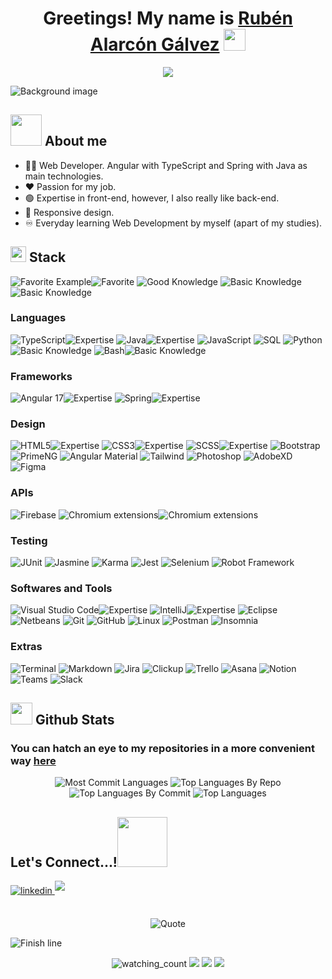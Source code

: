 <div>
  <h1 align="center">Greetings! My name is <a id="presentation-link" href="https://www.linkedin.com/in/ruben-alarcon-galvez/">Rubén Alarcón Gálvez</a> </b> <img src="https://media.giphy.com/media/hvRJCLFzcasrR4ia7z/giphy.gif" width="35"></h1>
</div>

<p align="center">
  <picture>
    <img src="https://readme-typing-svg.herokuapp.com?font=Time+New+Roman&color=cyan&size=25&center=true&vCenter=true&width=600&lines=Coding+Enthusiast;Web+Developer;Angular+&+TypeScript+/+Spring+&+Java;Active+Learner+and+Researcher;Love+to+learn+new+stuff+^^;Soy+español,+y+un+gran+comunicador;Je+peux+parler+un+peu+de+français+aussi;Summary:+Passion+for+my+job!">
  </picture>
</p>
    
![Background image](https://i.imgur.com/sPuKDQL.png)

## <picture><img src = "https://i.imgur.com/1fzGvY1.gif" width = 50px></picture> **About me**
- 👩‍💻 Web Developer. Angular with TypeScript and Spring with Java as main technologies.
- ❤ Passion for my job.
- 🟢 Expertise in front-end, however, I also really like back-end.
- 🔵 Responsive design.
- ♾ Everyday learning Web Development by myself (apart of my studies).

## <picture><img src="https://media2.giphy.com/media/QssGEmpkyEOhBCb7e1/giphy.gif?cid=ecf05e47a0n3gi1bfqntqmob8g9aid1oyj2wr3ds3mg700bl&rid=giphy.gif" width ="25"></picture> **Stack**
<picture>![Favorite Example](https://img.shields.io/badge/Favorite-black?style=for-the-badge)</picture><picture>![Favorite](https://img.shields.io/badge/💚-black?style=for-the-badge)</picture>
<picture>![Good Knowledge](https://img.shields.io/badge/Good_Knowledge-black?style=for-the-badge)</picture>
<picture>![Basic Knowledge](https://img.shields.io/badge/Basic_Knowledge-black?style=for-the-badge)</picture><picture>![Basic Knowledge](https://img.shields.io/badge/🖐-black?style=for-the-badge)</picture>
### Languages
<picture>![TypeScript](https://img.shields.io/badge/typescript-black?style=for-the-badge&logo=typescript)</picture><picture>![Expertise](https://img.shields.io/badge/💚-black?style=for-the-badge)</picture>
<picture>![Java](https://img.shields.io/badge/java-black?style=for-the-badge&logo=openjdk&logoColor=orange)</picture><picture>![Expertise](https://img.shields.io/badge/💚-black?style=for-the-badge)</picture>
<picture>![JavaScript](https://img.shields.io/badge/javascript-black?style=for-the-badge&logo=javascript)</picture>
<picture>![SQL](https://img.shields.io/badge/sql-black?style=for-the-badge&logo=mysql)</picture>
<picture>![Python](https://img.shields.io/badge/python-black?style=for-the-badge&logo=python)</picture><picture>![Basic Knowledge](https://img.shields.io/badge/🖐-black?style=for-the-badge)</picture>
<picture>![Bash](https://img.shields.io/badge/bash-black?style=for-the-badge&logo=gnu-bash&logoColor=white)</picture><picture>![Basic Knowledge](https://img.shields.io/badge/🖐-black?style=for-the-badge)</picture>

### Frameworks
<picture>![Angular 17](https://img.shields.io/badge/angular_17-black?style=for-the-badge&logo=angular&logoColor=red)</picture><picture>![Expertise](https://img.shields.io/badge/💚-black?style=for-the-badge)</picture>
<picture>![Spring](https://img.shields.io/badge/spring-black?style=for-the-badge&logo=spring)</picture><picture>![Expertise](https://img.shields.io/badge/💚-black?style=for-the-badge)</picture>

### Design
<picture>![HTML5](https://img.shields.io/badge/html5-black?style=for-the-badge&logo=html5)</picture><picture>![Expertise](https://img.shields.io/badge/💚-black?style=for-the-badge)</picture>
<picture>![CSS3](https://img.shields.io/badge/css3-black?style=for-the-badge&logo=css3&logoColor=blue)</picture><picture>![Expertise](https://img.shields.io/badge/💚-black?style=for-the-badge)</picture>
<picture>![SCSS](https://img.shields.io/badge/scss-black?style=for-the-badge&logo=css3&logoColor=purple)</picture><picture>![Expertise](https://img.shields.io/badge/💚-black?style=for-the-badge)</picture>
<picture>![Bootstrap](https://img.shields.io/badge/bootstrap-black?style=for-the-badge&logo=bootstrap)</picture>
<picture>![PrimeNG](https://img.shields.io/badge/primeng-black?style=for-the-badge&logo=bootstrap&logoColor=red)</picture>
<picture>![Angular Material](https://img.shields.io/badge/angular_material-black?style=for-the-badge&logo=angular&logoColor=blue)</picture>
<picture>![Tailwind](https://img.shields.io/badge/tailwind-black?style=for-the-badge&logo=tailwind-css)</picture>
<picture>![Photoshop](https://img.shields.io/badge/Photoshop-black?style=for-the-badge&logo=Adobe%20Photoshop)</picture>
<picture>![AdobeXD](https://img.shields.io/badge/Adobe_XD-black?style=for-the-badge&logo=Adobe%20XD)</picture>
<picture>![Figma](https://img.shields.io/badge/Figma-black?style=for-the-badge&logo=Figma)</picture>

### APIs
<picture>![Firebase](https://img.shields.io/badge/Firebase-black?style=for-the-badge)</picture>
<picture>![Chromium extensions](https://img.shields.io/badge/Chromium_extensions-black?style=for-the-badge)</picture><picture>![Chromium extensions](https://img.shields.io/badge/💚-black?style=for-the-badge)</picture>

### Testing
<picture>![JUnit](https://img.shields.io/badge/JUnit-black?style=for-the-badge&logo=openjdk&logoColor=orange)</picture>
<picture>![Jasmine](https://img.shields.io/badge/Jasmine-black?style=for-the-badge&logo=angular&logoColor=red)</picture>
<picture>![Karma](https://img.shields.io/badge/Karma-black?style=for-the-badge&logo=angular&logoColor=red)</picture>
<picture>![Jest](https://img.shields.io/badge/Jest-black?style=for-the-badge&logo=Jest)</picture>
<picture>![Selenium](https://img.shields.io/badge/Selenium-black?style=for-the-badge&logo=selenium)</picture>
<picture>![Robot Framework](https://img.shields.io/badge/Robot_Framework-black?style=for-the-badge&logo=Robot_Framework)</picture>

### Softwares and Tools
<picture>![Visual Studio Code](https://img.shields.io/badge/Visual%20Studio%20Code-black?style=for-the-badge&logo=visual-studio-code&logoColor=blue)</picture><picture>![Expertise](https://img.shields.io/badge/💚-black?style=for-the-badge&badgeColor=success)</picture>
<picture>![IntelliJ](https://img.shields.io/badge/IntelliJ-black?style=for-the-badge&logo=intellij-idea)</picture><picture>![Expertise](https://img.shields.io/badge/💚-black?style=for-the-badge&badgeColor=success)</picture>
<picture>![Eclipse](https://img.shields.io/badge/Eclipse-black?style=for-the-badge&logo=eclipse&logoColor=purple)</picture>
<picture>![Netbeans](https://img.shields.io/badge/Netbeans-black?style=for-the-badge&logo=apache%20netbeans%20IDE)</picture>
<picture>![Git](https://img.shields.io/badge/git-black?style=for-the-badge&logo=git)</picture>
<picture>![GitHub](https://img.shields.io/badge/github-black?style=for-the-badge&logo=github)</picture>
<picture>![Linux](https://img.shields.io/badge/Linux-black?style=for-the-badge&logo=linux)</picture>
<picture>![Postman](https://img.shields.io/badge/Postman-black?style=for-the-badge&logo=Postman)</picture>
<picture>![Insomnia](https://img.shields.io/badge/Insomnia-black?style=for-the-badge&logo=insomnia&logoColor=purple)</picture>

### Extras
<picture>![Terminal](https://img.shields.io/badge/Terminal-black?style=for-the-badge&logo=gnu-bash)</picture>
<picture>![Markdown](https://img.shields.io/badge/markdown-black?style=for-the-badge&logo=markdown)</picture>
<picture>![Jira](https://img.shields.io/badge/Jira-black?style=for-the-badge&logo=jira&logoColor=blue)</picture>
<picture>![Clickup](https://img.shields.io/badge/Clickup-black?style=for-the-badge&logo=clickup)</picture>
<picture>![Trello](https://img.shields.io/badge/Trello-black?style=for-the-badge&logo=trello&logoColor=blue)</picture>
<picture>![Asana](https://img.shields.io/badge/Asana-black?style=for-the-badge&logo=asana)</picture>
<picture>![Notion](https://img.shields.io/badge/Notion-black?style=for-the-badge&logo=notion)</picture>
<picture>![Teams](https://img.shields.io/badge/Teams-black?style=for-the-badge&logo=microsoft-teams)</picture>
<picture>![Slack](https://img.shields.io/badge/Slack-black?style=for-the-badge&logo=slack)</picture>

## <picture><img src="https://media.giphy.com/media/iY8CRBdQXODJSCERIr/giphy.gif" width="35"></picture> **Github Stats**

### You can hatch an eye to my repositories in a more convenient way <a href="https://rubenalarcongalvez.github.io/my-repositories/">here</a>

<p align="center">
  <picture><img src="http://github-profile-summary-cards.vercel.app/api/cards/profile-details?username=rubenalarcongalvez&theme=algolia&layout=compact&hide_border=false" alt="Most Commit Languages"></picture>
  <picture><img src="http://github-profile-summary-cards.vercel.app/api/cards/repos-per-language?username=rubenalarcongalvez&theme=algolia&layout=compact&hide_border=false" alt="Top Languages By Repo"></picture>
  <picture><img src="http://github-profile-summary-cards.vercel.app/api/cards/most-commit-language?username=rubenalarcongalvez&theme=algolia&layout=compact&hide_border=false" alt="Top Languages By Commit"></picture>
  <picture><img src="https://github-readme-stats.vercel.app/api/top-langs/?username=rubenalarcongalvez&langs_count=6&theme=algolia&layout=compact&hide_border=false" alt="Top Languages"></picture>
</p>

## **Let's Connect...!**<picture><img src="https://i.imgur.com/Nfw7y0n.gif" width ="80"></picture>
<div align='left'>
  <a href="https://linkedin.com/in/ruben-alarcon-galvez/" target="_blank">
    <img src="https://img.shields.io/badge/Rubén_Alarcón_Gálvez-%2300acee.svg?color=405DE6&style=for-the-badge&logo=linkedin&logoColor=white" alt=linkedin style="margin-bottom: 5px;"/>
  </a>
  <a href="mailto:rubenalarcongalvez@gmail.com" target="_blank">
<img src="https://img.shields.io/badge/rubenalarcongalvez@gmail.com-%23EA4335.svg?style=for-the-badge&logo=gmail&logoColor=white" t=mail style="margin-bottom: 5px;"  />
  </a>
</div>

<br>

<p align = "center">
	<picture><img alt = "Quote" src="https://quotes-github-readme.vercel.app/api?type=horizontal&theme=tokyonight&animation=grow_out_in&quoteCategory=programming&quote=Work+hard+to+overcome+yourself,+not+to+overcome+others.+However,+get+inspiration+from+others,+not+only+from+yourself."></picture>
</p>

<picture>![Finish line](https://i.imgur.com/dNBQdP5.gif)</picture>

<p align="center">
  <picture><img src="https://komarev.com/ghpvc/?username=rubenalarcongalvez&color=blue" alt="watching_count" /></picture>
  <picture><img src="https://img.shields.io/badge/Focus-Web_Development-purple" /></picture>
  <picture><img src="https://img.shields.io/badge/Lives-Málaga,_Spain-success" /></picture>
  <picture><img src="https://img.shields.io/badge/Languages-Spanish,_English_and_bit_of_French-orange" /></picture>
</p>
